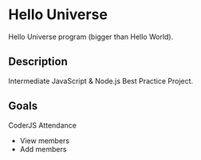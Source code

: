 # Hello Universe

Hello Universe program (bigger than Hello World).

## Description

Intermediate JavaScript & Node.js Best Practice Project.

## Goals

CoderJS Attendance

- View members
- Add members
